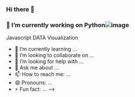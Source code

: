 ### Hi there 👋
### 🔭 I’m currently working on Python![image](https://user-images.githubusercontent.com/68476475/114355531-35308b80-9b8d-11eb-938c-c905d88fc763.png)
 Javascript DATA Visualization
- 🌱 I’m currently learning ...
- 👯 I’m looking to collaborate on ...
- 🤔 I’m looking for help with ...
- 💬 Ask me about ...
- 📫 How to reach me: ...
- 😄 Pronouns: ...
- ⚡ Fun fact: ...
-->
